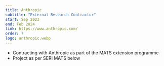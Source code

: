 ```yaml
---
title: Anthropic
subtitle: "External Research Contractor"
start: Sep 2023
end: Feb 2024
link: https://www.anthropic.com/
order: 7
logo: anthropic.webp 
---
```

- Contracting with Anthropic as part of the MATS extension programme
- Project as per SERI MATS below
